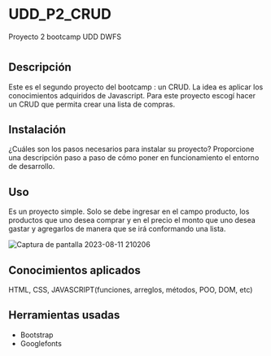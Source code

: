 # UDD_P2_CRUD
Proyecto 2 bootcamp UDD DWFS
# <Your-Project-Title>

## Descripción

Este es el segundo proyecto del bootcamp : un CRUD. La idea es aplicar los conocimientos adquiridos de Javascript. Para este proyecto escogí hacer un CRUD
que permita crear una lista de compras.

## Instalación

¿Cuáles son los pasos necesarios para instalar su proyecto? Proporcione una descripción paso a paso de cómo poner en funcionamiento el entorno de desarrollo.

## Uso

Es un proyecto simple. Solo se debe ingresar en el campo producto, los productos que uno desea comprar y en el precio el monto que uno desea gastar y agregarlos de manera que se irá conformando una lista.

   ![Captura de pantalla 2023-08-11 210206](https://github.com/Anti2023/UDD_P2_CRUD/assets/123422234/6eabf7e1-3c5b-4560-b3d0-f5e9042c5db3)

## Conocimientos aplicados

HTML, CSS, JAVASCRIPT(funciones, arreglos, métodos, POO, DOM, etc)

## Herramientas usadas

- Bootstrap
- Googlefonts




